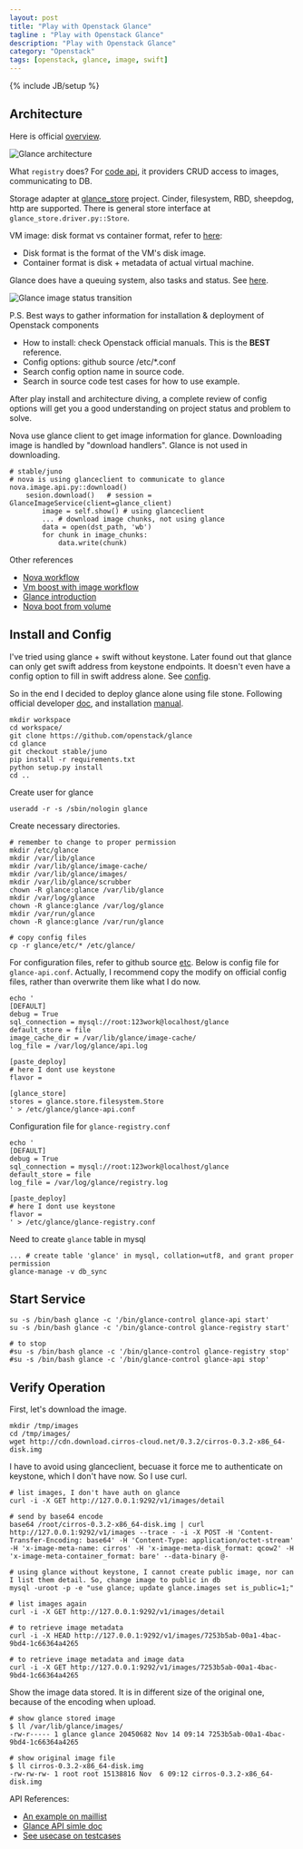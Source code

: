 ```yaml
---
layout: post
title: "Play with Openstack Glance"
tagline : "Play with Openstack Glance"
description: "Play with Openstack Glance"
category: "Openstack"
tags: [openstack, glance, image, swift]
---
```

{% include JB/setup %}

## Architecture

Here is official [overview](http://docs.openstack.org/havana/install-guide/install/apt/content/image-service-overview.html).

![Glance architecture](/images/glance-architecture.png "Glance architecture")

What `registry` does? For [code api](https://github.com/openstack/glance/blob/master/glance/registry/api/v1/images.py), it providers CRUD access to images, communicating to DB. 

Storage adapter at [glance_store](https://github.com/openstack/glance_store) project. Cinder, filesystem, RBD, sheepdog, http are supported. There is general store interface at `glance_store.driver.py::Store`.

VM image: disk format vs container format, refer to [here](http://docs.openstack.org/developer/glance/formats.html):

  * Disk format is the format of the VM's disk image.
  * Container format is disk + metadata of actual virtual machine.

Glance does have a queuing system, also tasks and status. See [here](http://docs.openstack.org/developer/glance/statuses.html).

![Glance image status transition](/images/glance-image-status-transition.png "Glance image status transition")

P.S. Best ways to gather information for installation & deployment of Openstack components

  * How to install: check Openstack official manuals. This is the __BEST__ reference.
  * Config options: github source /etc/*.conf
  * Search config option name in source code.
  * Search in source code test cases for how to use example.

After play install and architecture diving, a complete review of config options will get you a good understanding on project status and problem to solve.

Nova use glance client to get image information for glance. Downloading image is handled by "download handlers". Glance is not used in downloading.

```
# stable/juno
# nova is using glanceclient to communicate to glance
nova.image.api.py::download()
    sesion.download()   # session = GlanceImageService(client=glance_client)
        image = self.show() # using glanceclient
        ... # download image chunks, not using glance
        data = open(dst_path, 'wb')
        for chunk in image_chunks:
            data.write(chunk)
```

Other references

  * [Nova workflow](https://www.openstack.org/assets/presentation-media/OSSummitAtlanta2014-NovaLibvirtKVM2.pdf)
  * [Vm boost with image workflow](https://lists.launchpad.net/openstack/msg08074.html)
  * [Glance introduction](http://blog.csdn.net/ganglia/article/details/11298261)
  * [Nova boot from volume](http://blog.csdn.net/juvxiao/article/details/22614663)

## Install and Config

I've tried using glance + swift without keystone. Later found out that glance can only get swift address from keystone endpoints. It doesn't even have a config option to fill in swift address alone. See [config](https://github.com/openstack/glance/blob/stable/juno/etc/glance-api.conf).

So in the end I decided to deploy glance alone using file stone. Following official developer [doc](http://docs.openstack.org/developer/glance/installing.html), and installation [manual](http://docs.openstack.org/icehouse/install-guide/install/apt/content/glance-install.html).

```
mkdir workspace
cd workspace/
git clone https://github.com/openstack/glance
cd glance
git checkout stable/juno
pip install -r requirements.txt
python setup.py install
cd ..
```

Create user for glance

```
useradd -r -s /sbin/nologin glance
```

Create necessary directories.

```
# remember to change to proper permission
mkdir /etc/glance
mkdir /var/lib/glance
mkdir /var/lib/glance/image-cache/
mkdir /var/lib/glance/images/
mkdir /var/lib/glance/scrubber
chown -R glance:glance /var/lib/glance
mkdir /var/log/glance
chown -R glance:glance /var/log/glance
mkdir /var/run/glance
chown -R glance:glance /var/run/glance

# copy config files
cp -r glance/etc/* /etc/glance/
```

For configuration files, refer to github source [etc](https://github.com/openstack/glance/tree/stable/juno/etc). Below is config file for `glance-api.conf`. Actually, I recommend copy the modify on official config files, rather than overwrite them like what I do now.

```
echo '
[DEFAULT]
debug = True
sql_connection = mysql://root:123work@localhost/glance
default_store = file
image_cache_dir = /var/lib/glance/image-cache/
log_file = /var/log/glance/api.log

[paste_deploy]
# here I dont use keystone
flavor =

[glance_store]
stores = glance.store.filesystem.Store
' > /etc/glance/glance-api.conf
```

Configuration file for `glance-registry.conf`

```
echo '
[DEFAULT]
debug = True
sql_connection = mysql://root:123work@localhost/glance 
default_store = file
log_file = /var/log/glance/registry.log

[paste_deploy]
# here I dont use keystone
flavor =
' > /etc/glance/glance-registry.conf
```

Need to create `glance` table in mysql

```
... # create table 'glance' in mysql, collation=utf8, and grant proper permission
glance-manage -v db_sync
```

## Start Service

```
su -s /bin/bash glance -c '/bin/glance-control glance-api start'
su -s /bin/bash glance -c '/bin/glance-control glance-registry start'

# to stop
#su -s /bin/bash glance -c '/bin/glance-control glance-registry stop'
#su -s /bin/bash glance -c '/bin/glance-control glance-api stop'
```

## Verify Operation

First, let's download the image.

```
mkdir /tmp/images
cd /tmp/images/
wget http://cdn.download.cirros-cloud.net/0.3.2/cirros-0.3.2-x86_64-disk.img
```

I have to avoid using glanceclient, becuase it force me to authenticate on keystone, which I don't have now. So I use curl.

```
# list images, I don't have auth on glance
curl -i -X GET http://127.0.0.1:9292/v1/images/detail

# send by base64 encode
base64 /root/cirros-0.3.2-x86_64-disk.img | curl http://127.0.0.1:9292/v1/images --trace - -i -X POST -H 'Content-Transfer-Encoding: base64' -H 'Content-Type: application/octet-stream' -H 'x-image-meta-name: cirros' -H 'x-image-meta-disk_format: qcow2' -H 'x-image-meta-container_format: bare' --data-binary @-

# using glance without keystone, I cannot create public image, nor can I list them detail. So, change image to public in db
mysql -uroot -p -e "use glance; update glance.images set is_public=1;"

# list images again
curl -i -X GET http://127.0.0.1:9292/v1/images/detail

# to retrieve image metadata
curl -i -X HEAD http://127.0.0.1:9292/v1/images/7253b5ab-00a1-4bac-9bd4-1c66364a4265

# to retrieve image metadata and image data
curl -i -X GET http://127.0.0.1:9292/v1/images/7253b5ab-00a1-4bac-9bd4-1c66364a4265
```

Show the image data stored. It is in different size of the original one, because of the encoding when upload.

```
# show glance stored image
$ ll /var/lib/glance/images/
-rw-r----- 1 glance glance 20450682 Nov 14 09:14 7253b5ab-00a1-4bac-9bd4-1c66364a4265

# show original image file
$ ll cirros-0.3.2-x86_64-disk.img
-rw-rw-rw- 1 root root 15138816 Nov  6 09:12 cirros-0.3.2-x86_64-disk.img
```

API References: 

  * [An example on maillist](https://lists.launchpad.net/openstack/msg17531.html)
  * [Glance API simle doc](http://docs.openstack.org/developer/glance/glanceapi.html)
  * [See usecase on testcases](https://github.com/openstack/glance/tree/master/glance/tests/functional)





